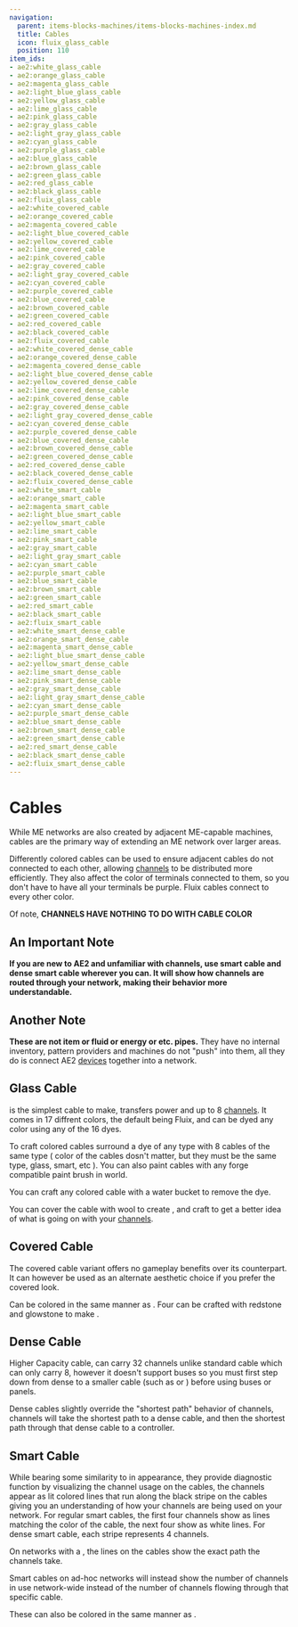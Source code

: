 ```yaml
---
navigation:
  parent: items-blocks-machines/items-blocks-machines-index.md
  title: Cables
  icon: fluix_glass_cable
  position: 110
item_ids:
- ae2:white_glass_cable
- ae2:orange_glass_cable
- ae2:magenta_glass_cable
- ae2:light_blue_glass_cable
- ae2:yellow_glass_cable
- ae2:lime_glass_cable
- ae2:pink_glass_cable
- ae2:gray_glass_cable
- ae2:light_gray_glass_cable
- ae2:cyan_glass_cable
- ae2:purple_glass_cable
- ae2:blue_glass_cable
- ae2:brown_glass_cable
- ae2:green_glass_cable
- ae2:red_glass_cable
- ae2:black_glass_cable
- ae2:fluix_glass_cable
- ae2:white_covered_cable
- ae2:orange_covered_cable
- ae2:magenta_covered_cable
- ae2:light_blue_covered_cable
- ae2:yellow_covered_cable
- ae2:lime_covered_cable
- ae2:pink_covered_cable
- ae2:gray_covered_cable
- ae2:light_gray_covered_cable
- ae2:cyan_covered_cable
- ae2:purple_covered_cable
- ae2:blue_covered_cable
- ae2:brown_covered_cable
- ae2:green_covered_cable
- ae2:red_covered_cable
- ae2:black_covered_cable
- ae2:fluix_covered_cable
- ae2:white_covered_dense_cable
- ae2:orange_covered_dense_cable
- ae2:magenta_covered_dense_cable
- ae2:light_blue_covered_dense_cable
- ae2:yellow_covered_dense_cable
- ae2:lime_covered_dense_cable
- ae2:pink_covered_dense_cable
- ae2:gray_covered_dense_cable
- ae2:light_gray_covered_dense_cable
- ae2:cyan_covered_dense_cable
- ae2:purple_covered_dense_cable
- ae2:blue_covered_dense_cable
- ae2:brown_covered_dense_cable
- ae2:green_covered_dense_cable
- ae2:red_covered_dense_cable
- ae2:black_covered_dense_cable
- ae2:fluix_covered_dense_cable
- ae2:white_smart_cable
- ae2:orange_smart_cable
- ae2:magenta_smart_cable
- ae2:light_blue_smart_cable
- ae2:yellow_smart_cable
- ae2:lime_smart_cable
- ae2:pink_smart_cable
- ae2:gray_smart_cable
- ae2:light_gray_smart_cable
- ae2:cyan_smart_cable
- ae2:purple_smart_cable
- ae2:blue_smart_cable
- ae2:brown_smart_cable
- ae2:green_smart_cable
- ae2:red_smart_cable
- ae2:black_smart_cable
- ae2:fluix_smart_cable
- ae2:white_smart_dense_cable
- ae2:orange_smart_dense_cable
- ae2:magenta_smart_dense_cable
- ae2:light_blue_smart_dense_cable
- ae2:yellow_smart_dense_cable
- ae2:lime_smart_dense_cable
- ae2:pink_smart_dense_cable
- ae2:gray_smart_dense_cable
- ae2:light_gray_smart_dense_cable
- ae2:cyan_smart_dense_cable
- ae2:purple_smart_dense_cable
- ae2:blue_smart_dense_cable
- ae2:brown_smart_dense_cable
- ae2:green_smart_dense_cable
- ae2:red_smart_dense_cable
- ae2:black_smart_dense_cable
- ae2:fluix_smart_dense_cable
---
```


# Cables

<GameScene zoom="3">
  <ImportStructure src="../assets/assemblies/cables.snbt" />
  <IsometricCamera yaw="180" pitch="30" />
</GameScene>

While ME networks are also created by adjacent ME-capable machines, cables are the primary way of
extending an ME network over larger areas.

Differently colored cables can be used to ensure adjacent cables do not connected to each other,
allowing [channels](../ae2-mechanics/channels.md) to be distributed more efficiently. They also affect the color of terminals connected to them,
so you don't have to have all your terminals be purple. Fluix cables connect to every other color.

Of note, **CHANNELS HAVE NOTHING TO DO WITH CABLE COLOR**

## An Important Note

**If you are new to AE2 and unfamiliar with channels, use smart cable and dense smart cable wherever you can.
It will show how channels are routed through your network, making their behavior more understandable.**

## Another Note

**These are not item or fluid or energy or etc. pipes.** They have no internal inventory, pattern providers and machines do not "push"
into them, all they do is connect AE2 [devices](../ae2-mechanics/devices.md) together into a network.

## Glass Cable

<GameScene zoom="6">
<ImportStructure src="../assets/assemblies/fluix_glass_cable.snbt" />
<IsometricCamera yaw="195" pitch="30" />
</GameScene>

<ItemLink id="fluix_glass_cable" /> is the simplest cable to make, transfers power
and up to 8 [channels](../ae2-mechanics/channels.md). It comes in 17 diffrent colors, the default
being Fluix, and can be dyed any color using any of the 16 dyes.

To craft colored cables surround a dye of any type with 8 cables of the same
type ( color of the cables dosn't matter, but they must be the same type,
glass, smart, etc ). You can also paint cables with any forge compatible paint
brush in world.

You can craft any colored cable with a water bucket to remove the dye.

You can cover the cable with wool to create <ItemLink id="fluix_covered_cable" />, and craft <ItemLink id="fluix_smart_cable" /> to get a better idea of what is going on with
your [channels](../ae2-mechanics/channels.md).

<RecipeFor id="fluix_glass_cable" />

<RecipeFor id="blue_glass_cable" />

## Covered Cable

<GameScene zoom="6">
  <ImportStructure src="../assets/assemblies/fluix_covered_cable.snbt" />
  <IsometricCamera yaw="195" pitch="30" />
</GameScene>

The covered cable variant offers no gameplay benefits over its <ItemLink id="fluix_glass_cable" /> counterpart. It can however be used
as an alternate aesthetic choice if you prefer the covered look.

Can be colored in the same manner as <ItemLink id="fluix_glass_cable" />. Four <ItemLink id="fluix_covered_cable" /> can be crafted with
redstone and glowstone to make <ItemLink id="fluix_covered_dense_cable" />.

<Recipe id="network/cables/covered_fluix" />

<RecipeFor id="blue_covered_cable" />

## Dense Cable

<GameScene zoom="6">
  <ImportStructure src="../assets/assemblies/fluix_covered_dense_cable.snbt" />
  <IsometricCamera yaw="195" pitch="30" />
</GameScene>

Higher Capacity cable, can carry 32 channels unlike standard cable which can only carry 8,
however it doesn't support buses so you must first step down from dense to a
smaller cable (such as <ItemLink id="fluix_glass_cable" /> or <ItemLink id="fluix_smart_cable" />) before using buses or
panels.

Dense cables slightly override the "shortest path" behavior of channels, channels will take the shortest path to a
dense cable, and then the shortest path through that dense cable to a controller.

<Recipe id="network/cables/dense_covered_fluix" />

<RecipeFor id="blue_covered_dense_cable" />

## Smart Cable

<row>
<GameScene zoom="6">
  <ImportStructure src="../assets/assemblies/fluix_smart_cable.snbt" />
  <IsometricCamera yaw="195" pitch="30" />
</GameScene>
<GameScene zoom="6">
  <ImportStructure src="../assets/assemblies/fluix_smart_dense_cable.snbt" />
  <IsometricCamera yaw="195" pitch="30" />
</GameScene>
</row>

While bearing some similarity to <ItemLink id="fluix_covered_cable" /> in appearance, they
provide diagnostic function by visualizing the channel usage on the cables,
the channels appear as lit colored lines that run along the black stripe on
the cables giving you an understanding of how your channels are being used on
your network. For regular smart cables, the first four channels show as lines matching the color of the
cable, the next four show as white lines. For dense smart cable, each stripe represents 4 channels.

On networks with a <ItemLink id="controller" />, the lines on the cables show the exact path the channels take.

Smart cables on ad-hoc networks will instead show the number of channels in use network-wide instead of the number of channels flowing through that specific cable.

These can also be colored in the same manner as <ItemLink id="fluix_glass_cable" />.

<Recipe id="network/cables/smart_fluix" />

<Recipe id="network/cables/dense_smart_fluix" />

<RecipeFor id="blue_smart_cable" />
